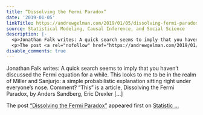 ```yaml
---
title: “Dissolving the Fermi Paradox”
date: '2019-01-05'
linkTitle: https://andrewgelman.com/2019/01/05/dissolving-fermi-paradox/
source: Statistical Modeling, Causal Inference, and Social Science
description: |-
  <p>Jonathan Falk writes: A quick search seems to imply that you haven&#8217;t discussed the Fermi equation for a while. This looks to me to be in the realm of Miller and Sanjurjo: a simple probabilistic explanation sitting right under everyone&#8217;s nose. Comment? &#8220;This&#8221; is a article, Dissolving the Fermi Paradox, by Anders Sandberg, Eric Drexler [&#8230;]</p>
  <p>The post <a rel="nofollow" href="https://andrewgelman.com/2019/01/05/dissolving-fermi-paradox/">&#8220;Dissolving the Fermi Paradox&#8221;</a> appeared first on <a rel="nofollow" href="https://andrewgelman.com">Statistic ...
disable_comments: true
---
```

<p>Jonathan Falk writes: A quick search seems to imply that you haven&#8217;t discussed the Fermi equation for a while. This looks to me to be in the realm of Miller and Sanjurjo: a simple probabilistic explanation sitting right under everyone&#8217;s nose. Comment? &#8220;This&#8221; is a article, Dissolving the Fermi Paradox, by Anders Sandberg, Eric Drexler [&#8230;]</p>
<p>The post <a rel="nofollow" href="https://andrewgelman.com/2019/01/05/dissolving-fermi-paradox/">&#8220;Dissolving the Fermi Paradox&#8221;</a> appeared first on <a rel="nofollow" href="https://andrewgelman.com">Statistic ...